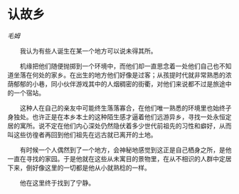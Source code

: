 # 认故乡

*毛姆*

　　我认为有些人诞生在某一个地方可以说未得其所。

　　机缘把他们随便抛掷到一个环境中，而他们却一直思念着一处他们自己也不知道坐落在何处的家乡。在出生的地方他们好像是过客；从孩提时代就非常熟悉的浓荫郁郁的小巷，同小伙伴游戏其中的人烟稠密的街衢，对他们来说都不过是旅途中的一个宿站。

　　这种人在自己的亲友中可能终生落落寡合，在他们唯一熟悉的环境里也始终孑身独处。也许正是在本乡本土的这种陌生感才逼着他们远游异乡，寻找一处永恒定居的寓所。说不定在他们内心深处仍然隐伏着多少世代前祖先的习性和癖好，从而叫这些彷徨者再回到他们祖先在远古就已离开的土地。

　　有时候一个人偶然到了一个地方，会神秘地感觉到这正是自己栖身之所，是他一直在寻找的家园。于是他就在这些从未寓目的景物里，在从不相识的人群中定居下来，倒好像这里的一切都是他从小就熟稔的一样。

　　他在这里终于找到了宁静。